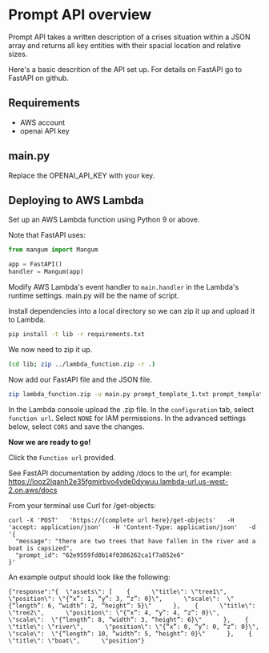# Prompt API overview

Prompt API takes a written description of a crises situation within a JSON array and returns all key entities with their spacial location and relative sizes.  

Here's a basic descrition of the API set up.  For details on FastAPI go to FastAPI on github.

## Requirements
- AWS account  
 - openai API key


## main.py

Replace the OPENAI_API_KEY with your key.

## Deploying to AWS Lambda

Set up an AWS Lambda function using Python 9 or above. 

Note that FastAPI uses:

```python
from mangum import Mangum

app = FastAPI()
handler = Mangum(app)
```

Modify AWS Lambda's event handler to `main.handler` in the Lambda's runtime settings. main.py will be the name of script.

Install dependencies into a local directory so we can zip it up and upload it to Lambda.

```bash
pip install -t lib -r requirements.txt
```

We now need to zip it up.

```bash
(cd lib; zip ../lambda_function.zip -r .)
```

Now add our FastAPI file and the JSON file.

```bash
zip lambda_function.zip -u main.py prompt_template_1.txt prompt_template_2.txt .env
```

In the Lambda console upload the .zip file.
In the `configuration` tab, select `function url`. Select `NONE` for IAM permissions.
In the advanced settings below, select `CORS` and save the changes. 

**Now we are ready to go!** 

Click the `Function url` provided. 

See FastAPI documentation by adding /docs to the url, for example:
https://looz2lqanh2e35fgmjrbvo4yde0dywuu.lambda-url.us-west-2.on.aws/docs

From your terminal use Curl for /get-objects:

```
curl -X 'POST'   'https://{complete url here}/get-objects'   -H 'accept: application/json'   -H 'Content-Type: application/json'   -d '{
  "message": "there are two trees that have fallen in the river and a boat is capsized",
  "prompt_id": "62e9559fd0b14f0386262ca1f7a852e6"
}'
```


An example output should look like the following:
```
{"response":"{  \"assets\": [    {      \"title\": \"tree1\",      \"position\": \"{“x”: 1, “y”: 3, “z”: 0}\",      \"scale\":  \"{“length”: 6, “width”: 2, “height”: 5}\"      },    {      \"title\": \"tree2\",      \"position\": \"{“x”: 4, “y”: 4, “z”: 0}\",      \"scale\":  \"{“length”: 8, “width”: 3, “height”: 6}\"      },    {      \"title\": \"river\",      \"position\": \"{“x”: 0, “y”: 0, “z”: 0}\",      \"scale\":  \"{“length”: 10, “width”: 5, “height”: 0}\"      },    {      \"title\": \"boat\",      \"position"}
```